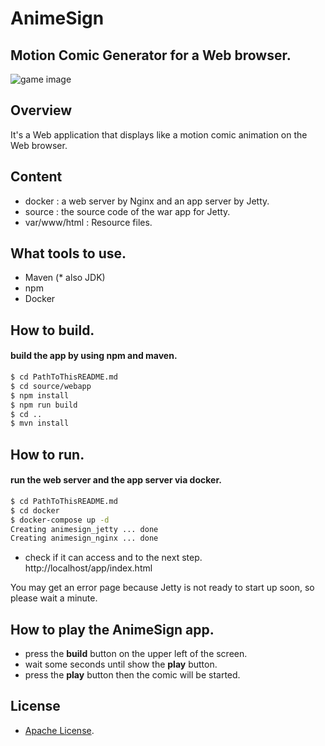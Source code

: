 # AnimeSign
## Motion Comic Generator for a Web browser.
![game image](https://i.imgur.com/auwRGzK.png)

## Overview
It's a Web application that displays like a motion comic animation on the Web browser.

## Content
- docker : a web server by Nginx and an app server by Jetty.
- source : the source code of the war app for Jetty.
- var/www/html : Resource files.

## What tools to use.
- Maven (* also JDK)
- npm
- Docker

## How to build.
#### build the app by using npm and maven.

```sh
$ cd PathToThisREADME.md
$ cd source/webapp
$ npm install
$ npm run build
$ cd ..
$ mvn install
```

## How to run.
#### run the web server and the app server via docker.

```sh
$ cd PathToThisREADME.md
$ cd docker
$ docker-compose up -d
Creating animesign_jetty ... done
Creating animesign_nginx ... done
```

- check if it can access and to the next step.  
http://localhost/app/index.html

You may get an error page because Jetty is not ready to start up soon, so please wait a minute.

## How to play the AnimeSign app.
+ press the **build** button on the upper left of the screen.
+ wait some seconds until show the **play** button.
+ press the **play** button then the comic will be started.

## License
+ [Apache License](https://www.apache.org/licenses/LICENSE-2.0).